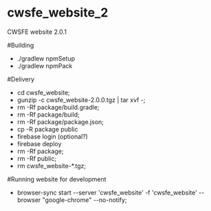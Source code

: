 # cwsfe_website_2
CWSFE website 2.0.1

#Building
* ./gradlew npmSetup
* ./gradlew npmPack

#Delivery
* cd cwsfe_website;
* gunzip -c cwsfe_website-2.0.0.tgz | tar xvf -;
* rm -Rf package/build.gradle;
* rm -Rf package/build;
* rm -Rf package/package.json;
* cp -R package public
* firebase login (optional?)
* firebase deploy
* rm -Rf package;
* rm -Rf public;
* rm cwsfe_website-*.tgz;

#Running website for development
* browser-sync start --server 'cwsfe_website' -f 'cwsfe_website' --browser "google-chrome" --no-notify;

